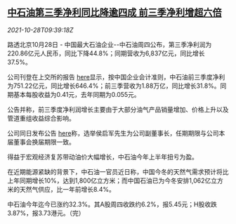 <!--1635415262000-->
[中石油第三季净利同比降逾四成 前三季净利增超六倍](https://cn.reuters.com/article/petrol-china-q3-profit-1028-idCNKBS2HI185)
------

<div><i>2021-10-28T09:39:18Z</i></div><p>路透北京10月28日 - 中国最大石油企业--中石油周四公布，第三季净利润为220.86亿元人民币，同比下降44.8%；同期营收为6,837亿元，同比增长37.5%。</p><p>公司刊登在上交所的报告 <a href="http://static.sse.com.cn/disclosure/listedinfo/announcement/c/new/2021-10-29/601857_20211029_3_jGdI1xF3.pdf">here</a>显示，按中国企业会计准则，中石油前三季度净利为751.22亿元，同比增长646.4%；前三季营收为1.88万亿，同比增长31.8%。同期基本每股收益为0.41元，去年同期为0.055元。</p><p>公告并称，前三季度净利润增长主要由于大部分油气产品销量增加、价格上升以及管道重组收益综合影响。</p><p>公司同日发布公告 <a href="http://static.sse.com.cn/disclosure/listedinfo/announcement/c/new/2021-10-29/601857_20211029_2_qzizqMQT.pdf">here</a>称，选举侯启军先生为公司副董事长，任期期限与公司本届董事会换届期限一致。</p><p>得益于宏观经济复苏带动油价大幅增长，中石油今年上半年扭亏为盈。</p><p>在近期能源紧缺的背景下，中石油一官员近日称，中国今冬的天然气需求预计将比上年同期增长10%，达到1,800亿立方米；而中国石油已为今冬安排1,062亿立方米的天然气供应，比一年前增长8.4%。</p><p>中石油今年迄今已涨约32.3%。其A股周四收跌约6.2%，报5.45元；H股收跌3.87%，报3.73港元。（完）</p>
